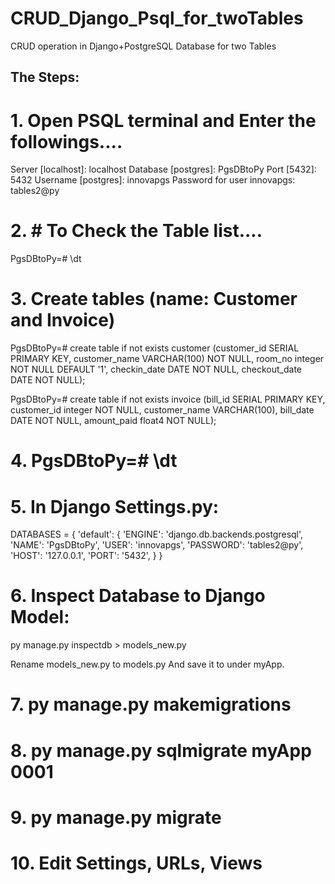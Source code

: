 # CRUD_Django_Psql_for_twoTables
CRUD operation in Django+PostgreSQL Database for two Tables

## The Steps:

# 1. Open PSQL terminal and Enter the followings....

Server [localhost]: localhost
Database [postgres]: PgsDBtoPy
Port [5432]: 5432
Username [postgres]: innovapgs
Password for user innovapgs: tables2@py

# 2. # To Check the Table list....   
PgsDBtoPy=# \dt

# 3. Create tables (name: Customer and Invoice)

PgsDBtoPy=# create table if not exists customer (customer_id SERIAL PRIMARY KEY, customer_name VARCHAR(100) NOT NULL, room_no integer NOT NULL DEFAULT '1', checkin_date DATE NOT NULL, checkout_date DATE NOT NULL);

PgsDBtoPy=# create table if not exists invoice (bill_id SERIAL PRIMARY KEY, customer_id integer NOT NULL, customer_name VARCHAR(100), bill_date DATE NOT NULL, amount_paid float4 NOT NULL);


# 4. PgsDBtoPy=# \dt


# 5. In Django Settings.py:

DATABASES = {
    'default': {
        'ENGINE': 'django.db.backends.postgresql',
        'NAME': 'PgsDBtoPy',
        'USER': 'innovapgs',
        'PASSWORD': 'tables2@py',
        'HOST': '127.0.0.1',
        'PORT': '5432',
    }
}


# 6. Inspect Database to Django Model:
py manage.py inspectdb > models_new.py

Rename models_new.py to models.py 
And save it to under myApp.

# 7. py manage.py makemigrations

# 8. py manage.py sqlmigrate myApp 0001

# 9. py manage.py migrate

# 10. Edit Settings, URLs, Views

